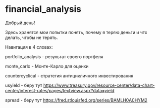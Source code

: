 # financial_analysis

Добрый день!

Здесь хранятся мои попытки понять, почему я теряю деньги и что делать, чтобы не терять.

Навигация в 4 словах:

portfolio_analysis - результат своего портфеля

monte_carlo - Монте-Карло для оценки

countercyclical - стратегия антицикличного инвестирования

usyield - беру тут https://www.treasury.gov/resource-center/data-chart-center/interest-rates/pages/textview.aspx?data=yield

spread - беру тут https://fred.stlouisfed.org/series/BAMLH0A0HYM2
